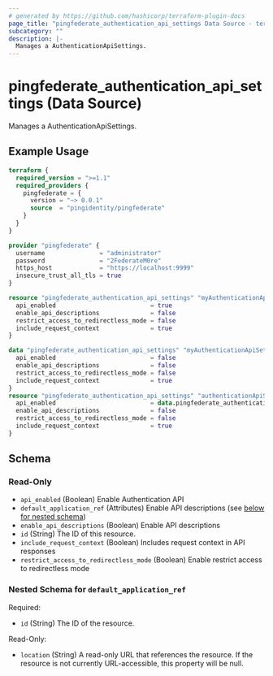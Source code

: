 ```yaml
---
# generated by https://github.com/hashicorp/terraform-plugin-docs
page_title: "pingfederate_authentication_api_settings Data Source - terraform-provider-pingfederate"
subcategory: ""
description: |-
  Manages a AuthenticationApiSettings.
---
```


# pingfederate_authentication_api_settings (Data Source)

Manages a AuthenticationApiSettings.

## Example Usage

```terraform
terraform {
  required_version = ">=1.1"
  required_providers {
    pingfederate = {
      version = "~> 0.0.1"
      source  = "pingidentity/pingfederate"
    }
  }
}

provider "pingfederate" {
  username               = "administrator"
  password               = "2FederateM0re"
  https_host             = "https://localhost:9999"
  insecure_trust_all_tls = true
}

resource "pingfederate_authentication_api_settings" "myAuthenticationApiSettings" {
  api_enabled                          = true
  enable_api_descriptions              = false
  restrict_access_to_redirectless_mode = false
  include_request_context              = true
}

data "pingfederate_authentication_api_settings" "myAuthenticationApiSettings" {
  api_enabled                          = false
  enable_api_descriptions              = false
  restrict_access_to_redirectless_mode = false
  include_request_context              = true
}
resource "pingfederate_authentication_api_settings" "authenticationApiSettingsExample" {
  api_enabled                          = data.pingfederate_authentication_api_settings.myAuthenticationApiSettings.api_enabled
  enable_api_descriptions              = false
  restrict_access_to_redirectless_mode = false
  include_request_context              = true
}
```

<!-- schema generated by tfplugindocs -->
## Schema

### Read-Only

- `api_enabled` (Boolean) Enable Authentication API
- `default_application_ref` (Attributes) Enable API descriptions (see [below for nested schema](#nestedatt--default_application_ref))
- `enable_api_descriptions` (Boolean) Enable API descriptions
- `id` (String) The ID of this resource.
- `include_request_context` (Boolean) Includes request context in API responses
- `restrict_access_to_redirectless_mode` (Boolean) Enable restrict access to redirectless mode

<a id="nestedatt--default_application_ref"></a>
### Nested Schema for `default_application_ref`

Required:

- `id` (String) The ID of the resource.

Read-Only:

- `location` (String) A read-only URL that references the resource. If the resource is not currently URL-accessible, this property will be null.
